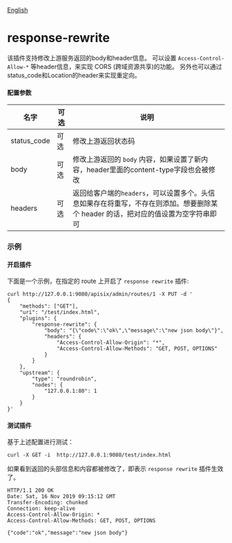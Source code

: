<!--
#
# Licensed to the Apache Software Foundation (ASF) under one or more
# contributor license agreements.  See the NOTICE file distributed with
# this work for additional information regarding copyright ownership.
# The ASF licenses this file to You under the Apache License, Version 2.0
# (the "License"); you may not use this file except in compliance with
# the License.  You may obtain a copy of the License at
#
#     http://www.apache.org/licenses/LICENSE-2.0
#
# Unless required by applicable law or agreed to in writing, software
# distributed under the License is distributed on an "AS IS" BASIS,
# WITHOUT WARRANTIES OR CONDITIONS OF ANY KIND, either express or implied.
# See the License for the specific language governing permissions and
# limitations under the License.
#
-->

[English](response-rewrite.md)
# response-rewrite

该插件支持修改上游服务返回的body和header信息。
可以设置 `Access-Control-Allow-*` 等header信息，来实现 CORS (跨域资源共享)的功能。
另外也可以通过status_code和Location的header来实现重定向。

#### 配置参数
|名字    |可选|说明|
|------- |-----|------|
|status_code   |可选| 修改上游返回状态码|
|body          |可选| 修改上游返回的 `body` 内容，如果设置了新内容，header里面的content-type字段也会被修改|
|headers       |可选| 返回给客户端的`headers`，可以设置多个。头信息如果存在将重写，不存在则添加。想要删除某个 header 的话，把对应的值设置为空字符串即可|


### 示例

#### 开启插件
下面是一个示例，在指定的 route 上开启了 `response rewrite` 插件:

```shell
curl http://127.0.0.1:9080/apisix/admin/routes/1 -X PUT -d '
{
    "methods": ["GET"],
    "uri": "/test/index.html",
    "plugins": {
        "response-rewrite": {
            "body": "{\"code\":\"ok\",\"message\":\"new json body\"}",
            "headers": {
                "Access-Control-Allow-Origin": "*",
                "Access-Control-Allow-Methods": "GET, POST, OPTIONS"
            }
        }
    },
    "upstream": {
        "type": "roundrobin",
        "nodes": {
            "127.0.0.1:80": 1
        }
    }
}'
```

#### 测试插件
基于上述配置进行测试：

```shell
curl -X GET -i  http://127.0.0.1:9080/test/index.html
```

如果看到返回的头部信息和内容都被修改了，即表示 `response rewrite` 插件生效了。
```
HTTP/1.1 200 OK
Date: Sat, 16 Nov 2019 09:15:12 GMT
Transfer-Encoding: chunked
Connection: keep-alive
Access-Control-Allow-Origin: *
Access-Control-Allow-Methods: GET, POST, OPTIONS

{"code":"ok","message":"new json body"}
```
